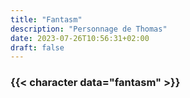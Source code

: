 ```yaml
---
title: "Fantasm"
description: "Personnage de Thomas"
date: 2023-07-26T10:56:31+02:00
draft: false
---
```


### {{< character data="fantasm" >}}
